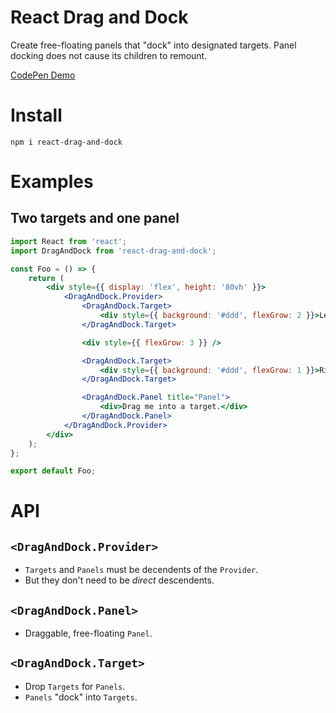 # React Drag and Dock

Create free-floating panels that "dock" into designated targets. Panel docking does not cause its children to remount.

[CodePen Demo](https://codepen.io/goodoldneon/pen/WPraLE)

# Install

`npm i react-drag-and-dock`

# Examples

## Two targets and one panel

```jsx
import React from 'react';
import DragAndDock from 'react-drag-and-dock';

const Foo = () => {
    return (
        <div style={{ display: 'flex', height: '80vh' }}>
            <DragAndDock.Provider>
                <DragAndDock.Target>
                    <div style={{ background: '#ddd', flexGrow: 2 }}>Left target</div>
                </DragAndDock.Target>

                <div style={{ flexGrow: 3 }} />

                <DragAndDock.Target>
                    <div style={{ background: '#ddd', flexGrow: 1 }}>Right target</div>
                </DragAndDock.Target>

                <DragAndDock.Panel title="Panel">
                    <div>Drag me into a target.</div>
                </DragAndDock.Panel>
            </DragAndDock.Provider>
        </div>
    );
};

export default Foo;
```

# API

## `<DragAndDock.Provider>`

-   `Targets` and `Panels` must be decendents of the `Provider`.
-   But they don't need to be _direct_ descendents.

## `<DragAndDock.Panel>`

-   Draggable, free-floating `Panel`.

## `<DragAndDock.Target>`

-   Drop `Targets` for `Panels`.
-   `Panels` "dock" into `Targets`.
